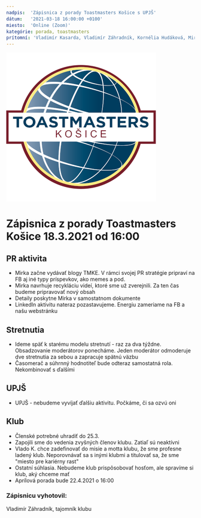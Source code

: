 ```yaml
---
nadpis:  'Zápisnica z porady Toastmasters Košice s UPJŠ'
dátum:   '2021-03-18 16:00:00 +0100'
miesto:  'Online (Zoom)'
kategórie: porada, toastmasters
prítomní: 'Vladimír Kasarda, Vladimír Záhradník, Kornélia Hudáková, Miroslava Hrešková, Miroslav Kajňák'
---
```


![alt text][logo]
# Zápisnica z porady Toastmasters Košice 18.3.2021 od 16:00

## PR aktivita
- Mirka začne vydávať blogy TMKE. V rámci svojej PR stratégie pripraví na FB aj iné typy príspevkov, ako memes a pod.
- Mirka navrhuje recykláciu videí, ktoré sme už zverejnili. Za ten čas budeme pripravovať nový obsah
- Detaily poskytne Mirka v samostatnom dokumente
- LinkedIn aktivitu nateraz pozastavujeme. Energiu zameriame na FB a našu webstránku

## Stretnutia
- Ideme späť k starému modelu stretnutí - raz za dva týždne. Obsadzovanie moderátorov ponecháme. Jeden moderátor odmoderuje dve stretnutia za sebou a zapracuje spätnú väzbu
- Časomerač a súhrnný hodnotiteľ bude odteraz samostatná rola. Nekombinovať s ďalšími

## UPJŠ
- UPJŠ - nebudeme vyvíjať ďalšiu aktivitu. Počkáme, či sa ozvú oni

## Klub
- Členské potrebné uhradiť do 25.3.
- Zapojili sme do vedenia zvyšných členov klubu. Zatiaľ sú neaktívni
- Vlado K. chce zadefinovať do misie a motta klubu, že sme profesne ladený klub. Neporovnávať sa s inými klubmi a titulovať sa, že sme "miesto pre kariérny rast"
- Ostatní súhlasia. Nebudeme klub prispôsobovať hosťom, ale spravíme si klub, aký chceme mať
- Aprílová porada bude 22.4.2021 o 16:00

### Zápisnicu vyhotovil:
Vladimír Záhradník,
tajomník klubu

[logo]: https://github.com/toastmasters-kosice/graficke-podklady/raw/main/Log%C3%A1/%C5%A0tandardn%C3%A9%20zmen%C5%A1en%C3%A9%20logo%20TMKE.png "Logo Toastmasters Košice"
